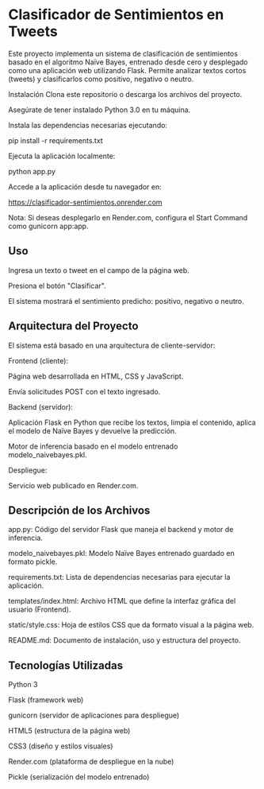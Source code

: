 # Clasificador de Sentimientos en Tweets
Este proyecto implementa un sistema de clasificación de sentimientos basado en el algoritmo Naïve Bayes, entrenado desde cero y desplegado como una aplicación web utilizando Flask. Permite analizar textos cortos (tweets) y clasificarlos como positivo, negativo o neutro.

Instalación
Clona este repositorio o descarga los archivos del proyecto.

Asegúrate de tener instalado Python 3.0 en tu máquina.

Instala las dependencias necesarias ejecutando:

pip install -r requirements.txt

Ejecuta la aplicación localmente:

python app.py

Accede a la aplicación desde tu navegador en:

https://clasificador-sentimientos.onrender.com

Nota: Si deseas desplegarlo en Render.com, configura el Start Command como gunicorn app:app.

## Uso
Ingresa un texto o tweet en el campo de la página web.

Presiona el botón "Clasificar".

El sistema mostrará el sentimiento predicho: positivo, negativo o neutro.

## Arquitectura del Proyecto
El sistema está basado en una arquitectura de cliente-servidor:

Frontend (cliente):

Página web desarrollada en HTML, CSS y JavaScript.

Envía solicitudes POST con el texto ingresado.

Backend (servidor):

Aplicación Flask en Python que recibe los textos, limpia el contenido, aplica el modelo de Naïve Bayes y devuelve la predicción.

Motor de inferencia basado en el modelo entrenado modelo_naivebayes.pkl.

Despliegue:

Servicio web publicado en Render.com.

## Descripción de los Archivos
app.py: Código del servidor Flask que maneja el backend y motor de inferencia.

modelo_naivebayes.pkl: Modelo Naïve Bayes entrenado guardado en formato pickle.

requirements.txt: Lista de dependencias necesarias para ejecutar la aplicación.

templates/index.html: Archivo HTML que define la interfaz gráfica del usuario (Frontend).

static/style.css: Hoja de estilos CSS que da formato visual a la página web.

README.md: Documento de instalación, uso y estructura del proyecto.

## Tecnologías Utilizadas
Python 3

Flask (framework web)

gunicorn (servidor de aplicaciones para despliegue)

HTML5 (estructura de la página web)

CSS3 (diseño y estilos visuales)

Render.com (plataforma de despliegue en la nube)

Pickle (serialización del modelo entrenado)
